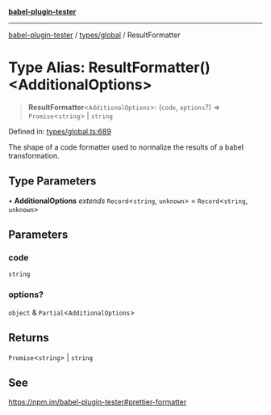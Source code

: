 [**babel-plugin-tester**](../../../README.md)

***

[babel-plugin-tester](../../../README.md) / [types/global](../README.md) / ResultFormatter

# Type Alias: ResultFormatter()\<AdditionalOptions\>

> **ResultFormatter**\<`AdditionalOptions`\>: (`code`, `options`?) => `Promise`\<`string`\> \| `string`

Defined in: [types/global.ts:689](https://github.com/babel-utils/babel-plugin-tester/blob/03734eaa985470bea60d71fab1aa0d0dbdddae3c/types/global.ts#L689)

The shape of a code formatter used to normalize the results of a babel
transformation.

## Type Parameters

• **AdditionalOptions** *extends* `Record`\<`string`, `unknown`\> = `Record`\<`string`, `unknown`\>

## Parameters

### code

`string`

### options?

`object` & `Partial`\<`AdditionalOptions`\>

## Returns

`Promise`\<`string`\> \| `string`

## See

https://npm.im/babel-plugin-tester#prettier-formatter
